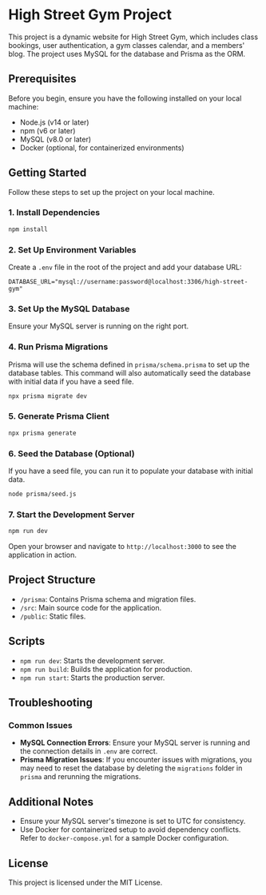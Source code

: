 # High Street Gym Project

This project is a dynamic website for High Street Gym, which includes class bookings, user authentication, a gym classes calendar, and a members' blog. The project uses MySQL for the database and Prisma as the ORM.

## Prerequisites

Before you begin, ensure you have the following installed on your local machine:

- Node.js (v14 or later)
- npm (v6 or later)
- MySQL (v8.0 or later)
- Docker (optional, for containerized environments)

## Getting Started

Follow these steps to set up the project on your local machine.

### 1. Install Dependencies

```bash
npm install
```

### 2. Set Up Environment Variables

Create a `.env` file in the root of the project and add your database URL:

```env
DATABASE_URL="mysql://username:password@localhost:3306/high-street-gym"
```

### 3. Set Up the MySQL Database

Ensure your MySQL server is running on the right port.

### 4. Run Prisma Migrations

Prisma will use the schema defined in `prisma/schema.prisma` to set up the database tables. This command will also automatically seed the database with initial data if you have a seed file.

```bash
npx prisma migrate dev
```

### 5. Generate Prisma Client

```bash
npx prisma generate
```

### 6. Seed the Database (Optional)

If you have a seed file, you can run it to populate your database with initial data.

```bash
node prisma/seed.js
```

### 7. Start the Development Server

```bash
npm run dev
```

Open your browser and navigate to `http://localhost:3000` to see the application in action.

## Project Structure

- `/prisma`: Contains Prisma schema and migration files.
- `/src`: Main source code for the application.
- `/public`: Static files.

## Scripts

- `npm run dev`: Starts the development server.
- `npm run build`: Builds the application for production.
- `npm run start`: Starts the production server.

## Troubleshooting

### Common Issues

- **MySQL Connection Errors**: Ensure your MySQL server is running and the connection details in `.env` are correct.
- **Prisma Migration Issues**: If you encounter issues with migrations, you may need to reset the database by deleting the `migrations` folder in `prisma` and rerunning the migrations.

## Additional Notes

- Ensure your MySQL server's timezone is set to UTC for consistency.
- Use Docker for containerized setup to avoid dependency conflicts. Refer to `docker-compose.yml` for a sample Docker configuration.

## License

This project is licensed under the MIT License.

```

```
